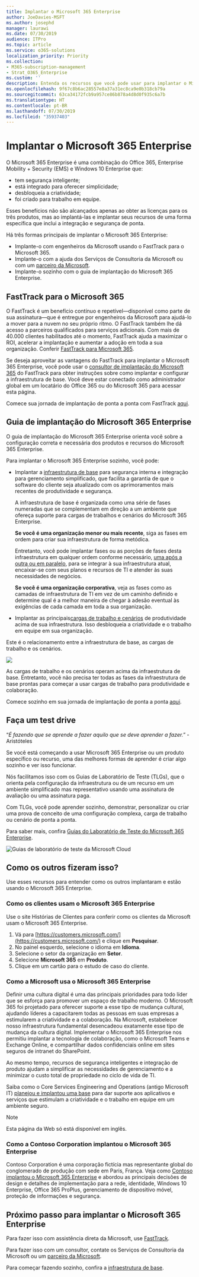 ```yaml
---
title: Implantar o Microsoft 365 Enterprise
author: JoeDavies-MSFT
ms.author: josephd
manager: laurawi
ms.date: 07/30/2019
audience: ITPro
ms.topic: article
ms.service: o365-solutions
localization_priority: Priority
ms.collection:
- M365-subscription-management
- Strat_O365_Enterprise
ms.custom: ''
description: Entenda os recursos que você pode usar para implantar o Microsoft 365 Enterprise na sua organização.
ms.openlocfilehash: 9f67c8b6ac28557e8a37a31ec8ca9e0b318cb79a
ms.sourcegitcommit: 63ca34172fcb9a957ce86b878a4d8d0f935c6a7b
ms.translationtype: HT
ms.contentlocale: pt-BR
ms.lasthandoff: 07/30/2019
ms.locfileid: "35937403"
---
```

# <a name="deploy-microsoft-365-enterprise"></a>Implantar o Microsoft 365 Enterprise

O Microsoft 365 Enterprise é uma combinação do Office 365, Enterprise Mobility + Security (EMS) e Windows 10 Enterprise que: 

- tem segurança inteligente;
- está integrado para oferecer simplicidade;
- desbloqueia a criatividade;
- foi criado para trabalho em equipe.

Esses benefícios não são alcançados apenas ao obter as licenças para os três produtos, mas ao implantá-las e implantar seus recursos de uma forma específica que inclui a integração e segurança de ponta.

Há três formas principais de implantar o Microsoft 365 Enterprise:

- Implante-o com engenheiros da Microsoft usando o FastTrack para o Microsoft 365.
- Implante-o com a ajuda dos Serviços de Consultoria da Microsoft ou com um [parceiro da Microsoft](https://partner.microsoft.com/).
- Implante-o sozinho com o guia de implantação do Microsoft 365 Enterprise.

## <a name="fasttrack-for-microsoft-365"></a>FastTrack para o Microsoft 365

O FastTrack é um benefício contínuo e repetível—disponível como parte de sua assinatura—que é entregue por engenheiros da Microsoft para ajudá-lo a mover para a nuvem no seu próprio ritmo. O FastTrack também lhe dá acesso a parceiros qualificados para serviços adicionais. Com mais de 40.000 clientes habilitados até o momento, FastTrack ajuda a maximizar o ROI, acelerar a implantação e aumentar a adoção em toda a sua organização. Conferir [FastTrack para Microsoft 365](https://fasttrack.microsoft.com/microsoft365).

Se deseja aproveitar as vantagens do FastTrack para implantar o Microsoft 365 Enterprise, você pode usar o [consultor de implantação do Microsoft 365](https://aka.ms/microsoft365setupguide) do FastTrack para obter instruções sobre como implantar e configurar a infraestrutura de base. Você deve estar conectado como administrador global em um locatário do Office 365 ou do Microsoft 365 para acessar esta página.

Comece sua jornada de implantação de ponta a ponta com FastTrack [aqui](https://fasttrack.microsoft.com/microsoft365).

## <a name="microsoft-365-enterprise-deployment-guide"></a>Guia de implantação do Microsoft 365 Enterprise

O guia de implantação do Microsoft 365 Enterprise orienta você sobre a configuração correta e necessária dos produtos e recursos do Microsoft 365 Enterprise.

Para implantar o Microsoft 365 Enterprise sozinho, você pode:

- Implantar a [infraestrutura de base](deploy-foundation-infrastructure.md) para segurança interna e integração para gerenciamento simplificado, que facilita a garantia de que o software do cliente seja atualizado com os aprimoramentos mais recentes de produtividade e segurança. 
 
  A infraestrutura de base é organizada como uma série de fases numeradas que se complementam em direção a um ambiente que ofereça suporte para cargas de trabalhos e cenários do Microsoft 365 Enterprise. 

  **Se você é uma organização menor ou mais recente**, siga as fases em ordem para criar sua infraestrutura de forma metódica.

  Entretanto, você pode implantar fases ou as porções de fases desta infraestrutura em qualquer ordem conforme necessário, [uma após a outra ou em paralelo](deployment-strategies-microsoft-365-enterprise.md), para se integrar à sua infraestrutura atual, encaixar-se com seus planos e recursos de TI e atender às suas necessidades de negócios. 

  **Se você é uma organização corporativa**, veja as fases como as camadas de infraestrutura de TI em vez de um caminho definido e determine qual é a melhor maneira de chegar à adesão eventual às exigências de cada camada em toda a sua organização.

- Implantar as principais[cargas de trabalho e cenários](deploy-workloads.md) de produtividade acima de sua infraestrutura. Isso desbloqueia a criatividade e o trabalho em equipe em sua organização.

Este é o relacionamento entre a infraestrutura de base, as cargas de trabalho e os cenários.

![](./media/deploy-microsoft-365-enterprise/m365-deploy-content-arch.png)

As cargas de trabalho e os cenários operam acima da infraestrutura de base. Entretanto, você não precisa ter todas as fases da infraestrutura de base prontas para começar a usar cargas de trabalho para produtividade e colaboração.

Comece sozinho em sua jornada de implantação de ponta a ponta [aqui](deploy-foundation-infrastructure.md).

## <a name="take-a-test-drive"></a>Faça um test drive

“*É fazendo que se aprende a fazer aquilo que se deve aprender a fazer.*” - Aristóteles

Se você está começando a usar Microsoft 365 Enterprise ou um produto específico ou recurso, uma das melhores formas de aprender é criar algo sozinho e ver isso funcionar.

Nós facilitamos isso com os Guias de Laboratório de Teste (TLGs), que o orienta pela configuração da infraestrutura ou de um recurso em um ambiente simplificado mas representativo usando uma assinatura de avaliação ou uma assinatura paga.

Com TLGs, você pode aprender sozinho, demonstrar, personalizar ou criar uma prova de conceito de uma configuração complexa, carga de trabalho ou cenário de ponta a ponta.

Para saber mais, confira [Guias do Laboratório de Teste do Microsoft 365 Enterprise](m365-enterprise-test-lab-guides.md).

![Guias de laboratório de teste da Microsoft Cloud](media/m365-enterprise-test-lab-guides/cloud-tlg-icon.png)

## <a name="how-did-others-do-it"></a>Como os outros fizeram isso?

Use esses recursos para entender como os outros implantaram e estão usando o Microsoft 365 Enterprise.

### <a name="how-customers-use-microsoft-365-enterprise"></a>Como os clientes usam o Microsoft 365 Enterprise

Use o site Histórias de Clientes para conferir como os clientes da Microsoft usam o Microsoft 365 Enterprise.

1. Vá para [https://customers.microsoft.com/](https://customers.microsoft.com/) e clique em **Pesquisar**.
2. No painel esquerdo, selecione o idioma em **Idioma**.
3. Selecione o setor da organização em **Setor**.
4. Selecione **Microsoft 365** em **Produto**.
5. Clique em um cartão para o estudo de caso do cliente.
  

### <a name="how-microsoft-uses-microsoft-365-enterprise"></a>Como a Microsoft usa o Microsoft 365 Enterprise

Definir uma cultura digital é uma das principais prioridades para todo líder que se esforça para promover um espaço de trabalho moderno. O Microsoft 365 foi projetado para oferecer suporte a esse tipo de mudança cultural, ajudando líderes a capacitarem todas as pessoas em suas empresas a estimularem a criatividade e a colaboração. Na Microsoft, estabelecer nosso infraestrutura fundamental desencadeou exatamente esse tipo de mudança da cultura digital. Implementar o Microsoft 365 Enterprise nos permitiu implantar a tecnologia de colaboração, como o Microsoft Teams e Exchange Online, e compartilhar dados confidenciais online em sites seguros de intranet do SharePoint.

Ao mesmo tempo, recursos de segurança inteligentes e integração de produto ajudam a simplificar as necessidades de gerenciamento e a minimizar o custo total de propriedade no ciclo de vida de TI. 

Saiba como o Core Services Engineering and Operations (antigo Microsoft IT) [planejou e implantou uma base](https://www.microsoft.com/en-us/itshowcase/deploying-and-managing-microsoft-365) para dar suporte aos aplicativos e serviços que estimulam a criatividade e o trabalho em equipe em um ambiente seguro.

> [!Note]
> Esta página da Web só está disponível em inglês.

### <a name="how-the-contoso-corporation-deployed-microsoft-365-enterprise"></a>Como a Contoso Corporation implantou o Microsoft 365 Enterprise

Contoso Corporation é uma corporação fictícia mas representante global do conglomerado de produção com sede em Paris, França. Veja como [Contoso implantou o Microsoft 365 Enterprise](contoso-case-study.md) e abordou as principais decisões de design e detalhes de implementação para a rede, identidade, Windows 10 Enterprise, Office 365 ProPlus, gerenciamento de dispositivo móvel, proteção de informações e segurança. 

## <a name="next-step-to-deploy-microsoft-365-enterprise"></a>Próximo passo para implantar o Microsoft 365 Enterprise

Para fazer isso com assistência direta da Microsoft, use [FastTrack](https://fasttrack.microsoft.com/microsoft365).

Para fazer isso com um consultor, contate os Serviços de Consultoria da Microsoft ou um [parceiro da Microsoft](https://partner.microsoft.com/).

Para começar fazendo sozinho, confira a [infraestrutura de base](deploy-foundation-infrastructure.md).
